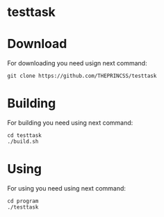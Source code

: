 # testtask
# Download
For downloading you need usign next command:
```
git clone https://github.com/THEPRINCSS/testtask
```
# Building
For building you need using next command:
```
cd testtask
./build.sh
```
# Using
For using you need using next command:
```
cd program
./testtask
```
